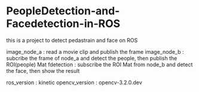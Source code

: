 # PeopleDetection-and-Facedetection-in-ROS

this is a project to detect pedastrain and face on ROS

image_node_a : read a movie clip and publish the frame
image_node_b : subcribe the frame of node_a and detect the people, then publish the ROI(people) Mat
fdetection : subscribe the ROI Mat from node_b and detect the face, then show the result

ros_version : kinetic
opencv_version : opencv-3.2.0.dev

